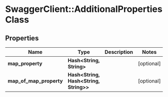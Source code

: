 # SwaggerClient::AdditionalPropertiesClass

## Properties
Name | Type | Description | Notes
------------ | ------------- | ------------- | -------------
**map_property** | **Hash&lt;String, String&gt;** |  | [optional] 
**map_of_map_property** | **Hash&lt;String, Hash&lt;String, String&gt;&gt;** |  | [optional] 

